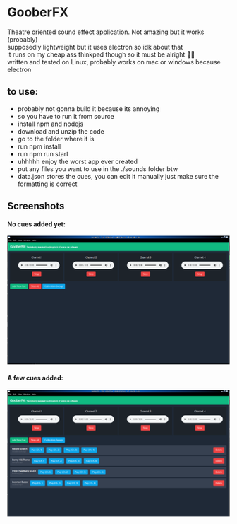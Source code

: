 # GooberFX
Theatre oriented sound effect application. Not amazing but it works (probably) <br>
supposedly lightweight but it uses electron so idk about that <br>
it runs on my cheap ass thinkpad though so it must be alright 🤷‍♂️ <br>
written and tested on Linux, probably works on mac or windows because electron 
 ## to use:
 - probably not gonna build it because its annoying
 - so you have to run it from source
 - install npm and nodejs
 - download and unzip the code
 - go to the folder where it is
 - run npm install
 - run npm run start
 - uhhhhh enjoy the worst app ever created
 - put any files you want to use in the ./sounds folder btw
 - data.json stores the cues, you can edit it manually just make sure the formatting is correct

## Screenshots
#### No cues added yet:
![screenshot of the gooberfx interface with no cues added](https://github.com/bean-frog/GooberFX/blob/main/readmeimgs/nocues.png?raw=true)
#### A few cues added:
![screenshot of the gooberfx interface with some cues](https://github.com/bean-frog/GooberFX/blob/main/readmeimgs/somecues.png?raw=true)
